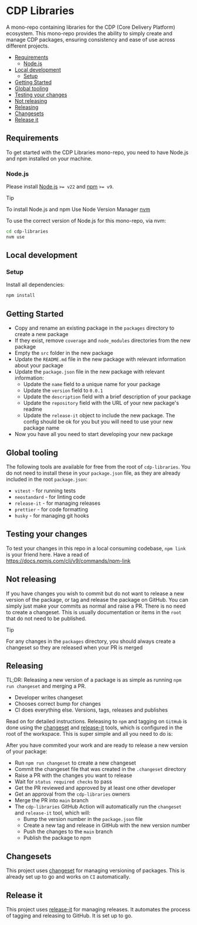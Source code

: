 # CDP Libraries

A mono-repo containing libraries for the CDP (Core Delivery Platform) ecosystem. This mono-repo provides the ability
to simply create and manage CDP packages, ensuring consistency and ease of use across different projects.

- [Requirements](#requirements)
  - [Node.js](#nodejs)
- [Local development](#local-development)
  - [Setup](#setup)
- [Getting Started](#getting-started)
- [Global tooling](#global-tooling)
- [Testing your changes](#testing-your-changes)
- [Not releasing](#not-releasing)
- [Releasing](#releasing)
- [Changesets](#changesets)
- [Release it](#release-it)

## Requirements

To get started with the CDP Libraries mono-repo, you need to have Node.js and npm installed on your machine.

### Node.js

Please install [Node.js](http://nodejs.org/) `>= v22` and [npm](https://nodejs.org/) `>= v9`.

> [!TIP]
> To install Node.js and npm Use Node Version Manager [nvm](https://github.com/creationix/nvm)

To use the correct version of Node.js for this mono-repo, via nvm:

```bash
cd cdp-libraries
nvm use
```

## Local development

### Setup

Install all dependencies:

```bash
npm install
```

## Getting Started

- Copy and rename an existing package in the `packages` directory to create a new package
- If they exist, remove `coverage` and `node_modules` directories from the new package
- Empty the `src` folder in the new package
- Update the `README.md` file in the new package with relevant information about your package
- Update the `package.json` file in the new package with relevant information:
  - Update the `name` field to a unique name for your package
  - Update the `version` field to `0.0.1`
  - Update the `description` field with a brief description of your package
  - Update the `repository` field with the URL of your new package's readme
  - Update the `release-it` object to include the new package. The config should be ok for you but you will need to use
    your new package name
- Now you have all you need to start developing your new package

## Global tooling

The following tools are available for free from the root of `cdp-libraries`. You do not need to install these in
your `package.json` file, as they are already included in the root `package.json`:

- `vitest` - for running tests
- `neostandard` - for linting code
- `release-it` - for managing releases
- `prettier` - for code formatting
- `husky` - for managing git hooks

## Testing your changes

To test your changes in this repo in a local consuming codebase, `npm link` is your friend here. Have a read
of https://docs.npmjs.com/cli/v9/commands/npm-link

## Not releasing

If you have changes you wish to commit but do not want to release a new version of the package, or tag and release the
package on GitHub. You can simply just make your commits as normal and raise a PR. There is no need to create a
changeset. This is usually documentation or items in the `root` that do not need to be published.

> [!TIP]
> For any changes in the `packages` directory, you should always create a changeset so they are released when your PR is
> merged

## Releasing

TL;DR: Releasing a new version of a package is as simple as running `npm run changeset` and merging a PR.

- Developer writes changeset
- Chooses correct bump for changes
- CI does everything else. Versions, tags, releases and publishes

Read on for detailed instructions. Releasing to `npm` and tagging on `GitHub` is done using
the [changeset](https://github.com/changesets/changesets) and [release-it](https://github.com/release-it/release-it)
tools, which is configured in the root of the workspace. This is super simple and all you need to do is:

After you have commited your work and are ready to release a new version of your package:

- Run `npm run changeset` to create a new changeset
- Commit the changeset file that was created in the `.changeset` directory
- Raise a PR with the changes you want to release
- Wait for `status required checks` to pass
- Get the PR reviewed and approved by at least one other developer
- Get an approval from the `cdp-libraries` owners
- Merge the PR into `main` branch
- The `cdp-libraries` GitHub Action will automatically run the `changeset` and `release-it` tool, which will:
  - Bump the version number in the `package.json` file
  - Create a new tag and release in GitHub with the new version number
  - Push the changes to the `main` branch
  - Publish the package to npm

## Changesets

This project uses [changeset](https://github.com/changesets/changesets) for managing versioning of packages. This is
already set up to go and works on `CI` automatically.

## Release it

This project uses [release-it](https://github.com/release-it) for managing releases. It automates the process of
tagging and releasing to GitHub. It is set up to go.
